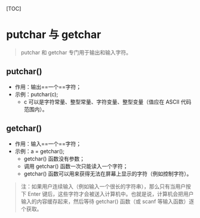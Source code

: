 [TOC]

# putchar 与 getchar

> putchar 和 getchar 专门用于输出和输入字符。

## putchar() 

- 作用：输出==一个==字符；
- 示例：putchar(c);
  - c 可以是字符常量、整型常量、字符变量、整型变量（值应在 ASCII 代码范围内）。

## getchar()

- 作用：输入==一个==字符；
- 示例：a = getchar();
  - getchar() 函数没有参数；
  - 调用 getchar() 函数一次只能读入一个字符；
  - getchar() 函数可以用来获得无法在屏幕上显示的字符（例如控制字符）。

> 注：如果用户连续输入（例如输入一个很长的字符串），那么只有当用户按下 Enter 键后，这些字符才会被送入计算机中。也就是说，计算机会把用户输入的内容缓存起来，然后等待 getchar() 函数（或 scanf 等输入函数）逐个获取。
